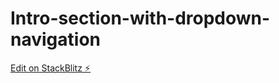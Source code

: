 # Intro-section-with-dropdown-navigation

[Edit on StackBlitz ⚡️](https://stackblitz.com/edit/vitejs-vite-5eswdo)
